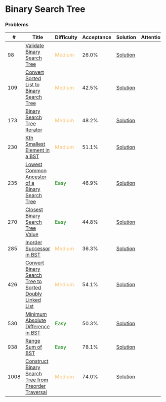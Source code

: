 Binary Search Tree
===

### Problems
| #   | Title    |   Difficulty | Acceptance | Solution  | Attention |
| --- | --- | --- | --- | --- | --- |
| 98 | [Validate Binary Search Tree](https://leetcode.com/problems/validate-binary-search-tree/) | <span style="color:#FABC60">Medium</span> | 26.0% |[Solution](../problems/98.md)||
| 109 |[Convert Sorted List to Binary Search Tree](https://leetcode.com/problems/convert-sorted-list-to-binary-search-tree/) | <span style="color:#FABC60">Medium</span> | 42.5% |[Solution](../problems/109.md) |
| 173  | [Binary Search Tree Iterator](https://leetcode.com/problems/binary-search-tree-iterator/) | <span style="color:#FABC60">Medium</span> | 48.2% |[Solution](../problems/173.md)|  |
| 230 | [Kth Smallest Element in a BST](https://leetcode.com/problems/kth-smallest-element-in-a-bst/) | <span style="color:#FABC60">Medium</span> | 51.1% |[Solution](../problems/230.md)|  | 
| 235 | [Lowest Common Ancestor of a Binary Search Tree](https://leetcode.com/problems/lowest-common-ancestor-of-a-binary-search-tree/) | <span style="color:green">Easy</span> | 46.9% |[Solution](../problems/235.md) ||
| 270 | [Closest Binary Search Tree Value](https://leetcode.com/problems/closest-binary-search-tree-value/) | <span style="color:green">Easy</span> | 44.8% |[Solution](../problems/270.md) ||
| 285 | [Inorder Successor in BST](https://leetcode.com/problems/inorder-successor-in-bst) | <span style="color:#FABC60">Medium</span> | 36.3% |[Solution](../problems/285.md) |
| 426 | [Convert Binary Search Tree to Sorted Doubly Linked List](https://leetcode.com/problems/convert-binary-search-tree-to-sorted-doubly-linked-list/) |<span style="color:#FABC60">Medium</span>   | 54.1% |[Solution](../problems/426.md) |
| 530 | [Minimum Absolute Difference in BST](https://leetcode.com/problems/minimum-absolute-difference-in-bst/) | <span style="color:green">Easy</span> | 50.3% |[Solution](../problems/530.md)| |
| 938 | [Range Sum of BST](https://leetcode.com/problems/range-sum-of-bst/) | <span style="color:green">Easy</span> | 78.1% |[Solution](../problems/938.md)||
|1008 | [Construct Binary Search Tree from Preorder Traversal](https://leetcode.com/problems/construct-binary-search-tree-from-preorder-traversal/) | <span style="color:#FABC60">Medium</span> | 74.0% |[Solution](../problems/1008.md) ||